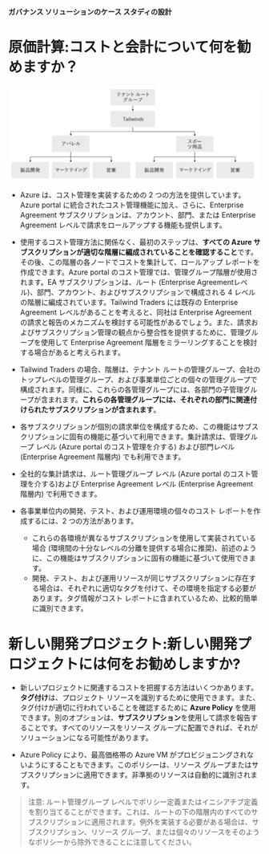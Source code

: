**ガバナンス ソリューションのケース スタディの設計**

# 原価計算:コストと会計について何を勧めますか？

 ![階層構造](../CaseStudy/media/01-01.png)

 - Azure は、コスト管理を実装するための 2 つの方法を提供しています。Azure portal に統合されたコスト管理機能に加え、さらに、Enterprise Agreement サブスクリプションは、アカウント、部門、または Enterprise Agreement レベルで請求をロールアップする機能も提供します。
  
 - 使用するコスト管理方法に関係なく、最初のステップは、**すべての Azure サブスクリプションが適切な階層に編成されていることを確認すること**です。その後、この階層の各ノードでコストを集計して、ロールアップ レポートを作成できます。Azure portal のコスト管理では、管理グループ階層が使用されます。EA サブスクリプションは、ルート (Enterprise Agreementレベル)、部門、アカウント、およびサブスクリプションで構成される 4 レベルの階層に編成されています。Tailwind Traders には既存の Enterprise Agreement レベルがあることを考えると、同社は Enterprise Agreement の請求と報告のメカニズムを検討する可能性があるでしょう。また、請求およびサブスクリプション管理の観点から整合性を提供するために、管理グループを使用して Enterprise Agreement 階層をミラーリングすることを検討する場合があると考えられます。
 
 - Tailwind Traders の場合、階層は、テナント ルートの管理グループ、会社のトップレベルの管理グループ、および事業単位ごとの個々の管理グループで構成されます。同様に、これらの各管理グループには、各部門の子管理グループが含まれます。**これらの各管理グループには、それぞれの部門に関連付けられたサブスクリプションが含まれます**。
 
 - 各サブスクリプションが個別の請求単位を構成するため、この機能はサブスクリプションに固有の機能に基づいて利用できます。集計請求は、管理グループ レベル (Azure portal のコスト管理を介する) および部門レベル (Enterprise Agreement 階層内) でも利用できます。
 
 - 全社的な集計請求は、ルート管理グループ レベル (Azure portal のコスト管理を介する)および Enterprise Agreement レベル (Enterprise Agreement 階層内) で利用できます。
 
 - 各事業単位内の開発、テスト、および運用環境の個々のコスト レポートを作成するには、2 つの方法があります。
   - これらの各環境が異なるサブスクリプションを使用して実装されている場合 (環境間の十分なレベルの分離を提供する場合に推奨)、前述のように、この機能はサブスクリプションに固有の機能に基づいて使用できます。
   - 開発、テスト、および運用リソースが同じサブスクリプションに存在する場合は、それぞれに適切なタグを付けて、その環境を指定する必要があります。タグ情報がコスト レポートに含まれているため、比較的簡単に識別できます。

# 新しい開発プロジェクト:新しい開発プロジェクトには何をお勧めしますか? 

- 新しいプロジェクトに関連するコストを把握する方法はいくつかあります。**タグ付け**は、プロジェクト リソースを識別するために使用できます。また、タグ付けが適切に行われていることを確認するために **Azure Policy** を使用できます。別のオプションは、**サブスクリプション**を使用して請求を報告することです。すべてのリソースをリソース グループに配置できれば、それがソリューションになる可能性があります。

- Azure Policy により、最高価格帯の Azure VM がプロビジョニングされないようにすることもできます。このポリシーは、リソース グループまたはサブスクリプションに適用できます。非準拠のリソースは自動的に識別されます。

> 注意: ルート管理グループ レベルでポリシー定義またはイニシアチブ定義を割り当てることができます。これは、ルートの下の階層内のすべてのサブスクリプションに適用されます。例外を実装する必要がある場合は、サブスクリプション、リソース グループ、または個々のリソースをそのようなポリシーから除外できることに注意してください。